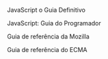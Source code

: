 JavaScript o Guia Definitivo

JavaScript: Guia do Programador

Guia de referência da Mozilla

Guia de referência do ECMA